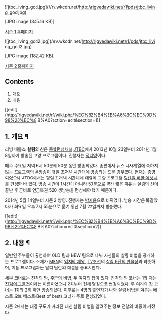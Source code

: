 ![jtbc_living_god.jpg](//rv.wkcdn.net/http://rigvedawiki.net/r1/pds/jtbc_livin
g_god.jpg)

[JPG image (345.16 KB)]

  
[시즌 1 홈페이지](http://culture.jtbc.co.kr/living/)

![jtbc_living_god2.jpg](//rv.wkcdn.net/http://rigvedawiki.net/r1/pds/jtbc_livi
ng_god2.jpg)

[JPG image (182.42 KB)]

  
[시즌 2 홈페이지](http://culture.jtbc.joins.com/living2/)

## Contents

    

1. 개요 
2. 내용 

[[edit](http://rigvedawiki.net/r1/wiki.php/%EC%82%B4%EB%A6%BC%EC%9D%98%20%EC%8
B%A0?action=edit&section=1)]

## 1. 개요 ¶

리빙 배틀쇼 **살림의 신**은
[종합편성채널](%EC%A2%85%ED%95%A9%ED%8E%B8%EC%84%B1%EC%B1%84%EB%84%90.md)
[JTBC](JTBC.md)에서 2013년 10월 23일부터 2014년 1월 8일까지 방송된 교양 프로그램이다. 진행자는
[정지영](%EC%A0%95%EC%A7%80%EC%98%81.md)이다.

  

매주 수요일 저녁 6시 50분에 50분 동안 방송되었다. 종편에서 뉴스·시사계열에 속하지 않는 프로그램의 본방송이 평일 초저녁 시간대에
방송되는 드문 경우였다. 현재는 종영되었으나 JTBC에서는 평일 초저녁 시간대에 데일리 교양 프로그램 [당신을 바꿀 여섯시](%EB%8B%B9%EC%8B%A0%EC%9D%84%20%EB%B0%94%EA%BF%80%20%EC%97%AC%EC%84%AF%EC%8B%9C.md)를
편성한 바 있다. 방송 시간이 1시간이 아니라 50분으로 약간 짧은 이유는 살림의 신이 끝난 후 곧바로 연금복권 520 생방송을 편성해야
했기 때문이다.

  

2014년 5월 14일부터 시즌 2 방영. 진행자는
[박지윤](%EB%B0%95%EC%A7%80%EC%9C%A4%28MC%29.md)으로 바뀌었다. 방송 시간은 똑같았다가 화요일 오후
7시 55분으로 옮겨 동년 7월 22일까지 방송했다.

[[edit](http://rigvedawiki.net/r1/wiki.php/%EC%82%B4%EB%A6%BC%EC%9D%98%20%EC%8
B%A0?action=edit&section=2)]

## 2. 내용 ¶

일반인 주부들이 출연하여 OLD 팀과 NEW 팀으로 나눠 자신들의 살림 비법을 공개하는 프로그램이다. 소재가 [MBN](MBN.md)의
[엄지의 제왕](%EC%97%84%EC%A7%80%EC%9D%98%20%EC%A0%9C%EC%99%95.md),
[TV조선](TV%EC%A1%B0%EC%84%A0.md)의 [살림 9단의 만물상](%EC%82%B4%EB%A6%BC%209%EB%8B%A8%EC%9D%98%20%EB%A7%8C%EB%AC%BC%EC%83%81.md)과 비슷하며, 이들 프로그램과는 달리 팀간의 대결을
중요시한다.

  

세부 코너로는 [진격](%EC%A7%84%EA%B2%A9.md)의 맘, 주군의 비법, 두 여자의 집이 있다. 진격의 맘 코너는 1회
때는 [진격의 그물건](%EB%82%A8%EC%9E%90%EC%9D%98%20%EA%B7%B8%20%EB%AC%BC%EA%B1%B4.md)이라는
이름이었으나 2회부터 현재 명칭으로 변경되었다. 두 여자의 집 코너는 1회와 2회 때만 방송되었다. 이후로는 4명의 출연자가 나와 살림
비법을 겨루는 베스트 오브 베스트(Best of best) 코너가 주로 편성되었다.

  

시즌 2에서는 대결 구도가 사라진 대신 살림 비법을 알려주는 정보 전달의 비중이 커졌다.

